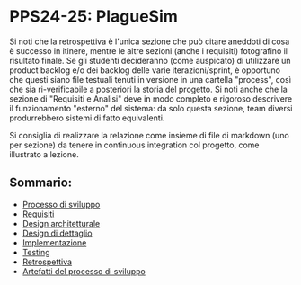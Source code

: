 # PPS24-25: PlagueSim

Si noti che la retrospettiva è l'unica sezione che può citare aneddoti di cosa è successo in itinere, 
mentre le altre sezioni (anche i requisiti) fotografino il risultato finale. 
Se gli studenti decideranno (come auspicato) di utilizzare un product backlog e/o dei backlog delle varie iterazioni/sprint, 
è opportuno che questi siano file testuali tenuti in versione in una cartella "process", 
così che sia ri-verificabile a posteriori la storia del progetto. 
Si noti anche che la sezione di "Requisiti e Analisi" deve in modo completo e rigoroso 
descrivere il funzionamento "esterno" del sistema: da solo questa sezione, 
team diversi produrrebbero sistemi di fatto equivalenti.

Si consiglia di realizzare la relazione come insieme di file di markdown (uno per sezione) 
da tenere in continuous integration col progetto, come illustrato a lezione.

## Sommario:
- [Processo di sviluppo](1-development-process/dev-process.md)
- [Requisiti](2-requirement-specification/req.md)
- [Design architetturale](3-architectural-design/design.md)
- [Design di dettaglio](4-detailed-design/design.md)
- [Implementazione](5-implementation/impl.md)
- [Testing](6-testing/testing.md)
- [Retrospettiva](7-conclusion/end.md)
- [Artefatti del processo di sviluppo](scrum-artifacts/tabels.md)

